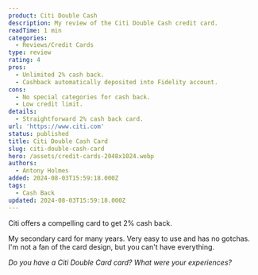 ```yaml
---
product: Citi Double Cash
description: My review of the Citi Double Cash credit card.
readTime: 1 min
categories:
  - Reviews/Credit Cards
type: review
rating: 4
pros:
  - Unlimited 2% cash back.
  - Cashback automatically deposited into Fidelity account.
cons:
  - No special categories for cash back.
  - Low credit limit.
details:
  - Straightforward 2% cash back card.
url: 'https://www.citi.com'
status: published
title: Citi Double Cash Card
slug: citi-double-cash-card
hero: /assets/credit-cards-2048x1024.webp
authors:
  - Antony Holmes
added: 2024-08-03T15:59:18.000Z
tags:
  - Cash Back
updated: 2024-08-03T15:59:18.000Z
---
```


Citi offers a compelling card to get 2% cash back.

<!-- end -->

My secondary card for many years. Very easy to use and has no gotchas. I'm not a fan of the card design, but you can't have everything.

*Do you have a Citi Double Card card? What were your experiences?*
